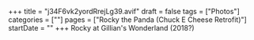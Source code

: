 +++
title = "j34F6vk2yordRrejLg39.avif"
draft = false
tags = ["Photos"]
categories = [""]
pages = ["Rocky the Panda (Chuck E Cheese Retrofit)"]
startDate = ""
+++
Rocky at Gillian's Wonderland (2018?)
